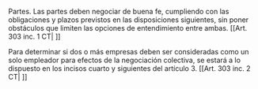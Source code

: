 Partes. Las partes deben negociar de buena fe, cumpliendo con las obligaciones y plazos previstos en las disposiciones siguientes, sin poner obstáculos que limiten las opciones de entendimiento entre ambas. [[Art. 303 inc. 1 CT| ]]

Para determinar si dos o más empresas deben ser consideradas como un solo empleador para efectos de la negociación colectiva, se estará a lo dispuesto en los incisos cuarto y siguientes del artículo 3. [[Art. 303 inc. 2 CT| ]]